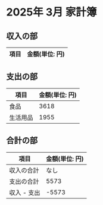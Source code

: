 # 2025年 3月 家計簿

## 収入の部
|項目|金額(単位: 円)|
|--|--|

## 支出の部
|項目|金額(単位: 円)|
|--|--|
|食品|3618|
|生活用品|1955|

## 合計の部
|項目|金額(単位: 円)|
|--|--|
|収入の合計|なし|
|支出の合計|5573|
|収入 - 支出|-5573|
